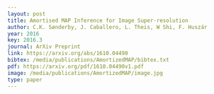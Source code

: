 ```yaml
---
layout: post
title: Amortised MAP Inference for Image Super-resolution
author: C.K. Sønderby, J. Caballero, L. Theis, W Shi, F. Huszár
year: 2016
key: 2016.3
journal: ArXiv Preprint
link: https://arxiv.org/abs/1610.04490
bibtex: /media/publications/AmortizedMAP/bibtex.txt
pdf: https://arxiv.org/pdf/1610.04490v1.pdf
image: /media/publications/AmortizedMAP/image.jpg
type: paper
---
```


